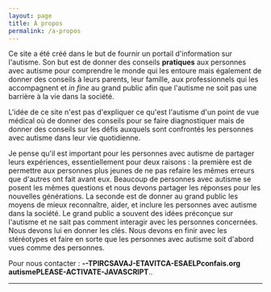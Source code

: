 ```yaml
---
layout: page
title: À propos
permalink: /a-propos
---
```


Ce site a été créé dans le but de fournir un portail d'information sur
l'autisme. Son but est de donner des conseils **pratiques** aux personnes avec autisme pour comprendre le monde qui les entoure
mais également de donner des conseils à leurs parents, leur famille, aux professionnels qui les accompagnent
et *in fine* au grand public afin que l'autisme ne soit pas une barrière à la vie dans la société.

L'idée de ce site n'est pas d'expliquer ce qu'est l'autisme d'un point de vue médical où de donner des conseils pour se faire diagnostiquer mais de donner des conseils sur
les défis auxquels sont confrontés les personnes avec autisme dans leur vie quotidienne.

Je pense qu'il est important pour les personnes avec autisme de partager leurs expériences, essentiellement pour deux raisons&nbsp;:
la première est de permettre aux personnes plus jeunes de ne pas refaire les mêmes erreurs 
que d'autres ont fait avant eux. Beaucoup de personnes avec autisme se posent les mêmes questions et nous devons partager les réponses pour les nouvelles générations.
La seconde est de donner au grand public les moyens 
de mieux reconnaître, aider, et inclure les personnes avec autisme dans la société.
Le grand public a souvent des idées préconçue sur l'autisme et ne sait pas comment
interagir avec  les personnes concernées. Nous devons lui en donner les clés.
Nous devons en finir avec les stéréotypes et faire en sorte que les personnes avec autisme soit d'abord vues comme des personnes.

Pour nous contacter&nbsp;: <strong><span class="contact"><span id="contact">PLEASE-ACTIVATE-JAVASCRIPT--TPIRCSAVAJ-ETAVITCA-ESAELP</span></span></strong>..

<script type="text/javascript">window.document.getElementById('contact').innerHTML = '@';</script>
<style type="text/css">
.contact {
	unicode-bidi: bidi-override;
	direction: rtl;
}

#contact:before { content: "gro.siafnoc"; }
#contact:after { content: "emsitua"; }
</style>
---

